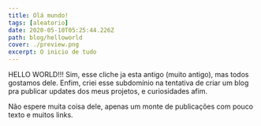 ```yaml
---
title: Olá mundo!
tags: [aleatorio]
date: 2020-05-10T05:25:44.226Z
path: blog/helloworld
cover: ./preview.png
excerpt: O inicio de tudo
---
```


HELLO WORLD!!! Sim, esse cliche ja esta antigo (muito antigo), mas todos gostamos dele. Enfim, criei esse subdomínio na tentativa de criar um blog pra publicar updates dos meus projetos, e curiosidades afim.

Não espere muita coisa dele, apenas um monte de publicações com pouco texto e muitos links.

